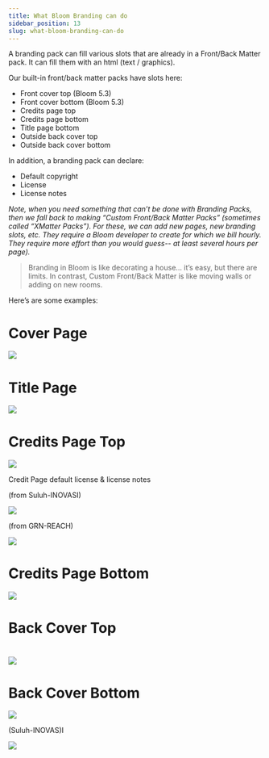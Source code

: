 ```yaml
---
title: What Bloom Branding can do
sidebar_position: 13
slug: what-bloom-branding-can-do
---
```




A branding pack can fill various slots that are already in a Front/Back Matter pack. It can fill them with an html (text / graphics).


Our built-in front/back matter packs have slots here:

- Front cover top (Bloom 5.3)
- Front cover bottom (Bloom 5.3)
- Credits page top
- Credits page bottom
- Title page bottom
- Outside back cover top
- Outside back cover bottom

In addition, a branding pack can declare:

- Default copyright
- License
- License notes

_Note, when you need something that can’t be done with Branding Packs, then we fall back to making “Custom Front/Back Matter Packs” (sometimes called “XMatter Packs”). For these, we can add new pages, new branding slots, etc. They require a Bloom developer to create for which we bill hourly. They require more effort than you would guess-- at least several hours per page)._


<div class='notion-row'>
<div class='notion-column'>

> Branding in Bloom is like decorating a house… it’s easy, but there are limits. In contrast, Custom Front/Back Matter is like moving walls or adding on new rooms.

</div>
</div>


Here’s are some examples:


# Cover Page


![](/notion_imgs/1391013552.png)


# Title Page


![](/notion_imgs/1388812775.png)


# Credits Page Top


<div class='notion-row'>

</div>


![](/notion_imgs/1685747876.png)


Credit Page default license & license notes


<div class='notion-row'>

</div>


(from Suluh-INOVASI)


![](/notion_imgs/1126047446.png)


(from GRN-REACH)


![](/notion_imgs/796665851.png)


# Credits Page Bottom


![](/notion_imgs/1221891027.png)


# Back Cover Top


# 


![](/notion_imgs/841236590.png)


# Back Cover Bottom


![](/notion_imgs/1092284197.png)


(Suluh-INOVAS)I


![](/notion_imgs/1498537535.png)

